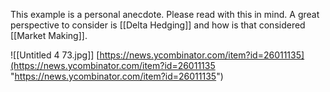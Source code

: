 This example is a personal anecdote. Please read with this in mind.
A great perspective to consider is [[Delta Hedging]] and how is that considered [[Market Making]].


![[Untitled 4 73.jpg]]
[https://news.ycombinator.com/item?id=26011135](https://news.ycombinator.com/item?id=26011135 "https://news.ycombinator.com/item?id=26011135")